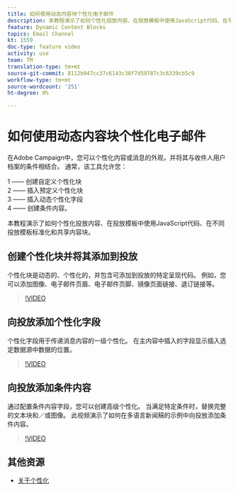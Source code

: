 ```yaml
---
title: 如何使用动态内容块个性化电子邮件
description: 本教程演示了如何个性化投放内容、在投放模板中使用JavaScript代码、在不同投放模板标准化和共享内容块。
feature: Dynamic Content Blocks
topics: Email Channel
kt: 1559
doc-type: feature video
activity: use
team: TM
translation-type: tm+mt
source-git-commit: 8112b947cc37c6143c38f7d59787c3c6339cb5c9
workflow-type: tm+mt
source-wordcount: '251'
ht-degree: 0%

---
```



# 如何使用动态内容块个性化电子邮件

在Adobe Campaign中，您可以个性化内容或消息的外观，并将其与收件人用户档案的条件相结合。 通常，该工具允许您：

1 —— 创建自定义个性化块\
2 —— 插入预定义个性化块\
3 —— 插入动态个性化字段\
4 —— 创建条件内容。

本教程演示了如何个性化投放内容、在投放模板中使用JavaScript代码、在不同投放模板标准化和共享内容块。

## 创建个性化块并将其添加到投放

个性化块是动态的、个性化的，并包含可添加到投放的特定呈现代码。 例如，您可以添加图像、电子邮件页眉、电子邮件页脚、镜像页面链接、退订链接等。

>[!VIDEO](https://video.tv.adobe.com/v/24924?quality=12)

## 向投放添加个性化字段

个性化字段用于传递消息内容的一级个性化。 在主内容中插入的字段显示插入选定数据源中数据的位置。

>[!VIDEO](https://video.tv.adobe.com/v/24925?quality=12)

## 向投放添加条件内容

通过配置条件内容字段，您可以创建高级个性化。 当满足特定条件时，替换完整的文本块和／或图像。 此视频演示了如何在多语言新闻稿的示例中向投放添加条件内容。

>[!VIDEO](https://video.tv.adobe.com/v/24926?quality=12)

## 其他资源

* [关于个性化](https://docs.adobe.com/content/help/en/campaign-classic/using/sending-messages/personalizing-deliveries/about-personalization.html)
